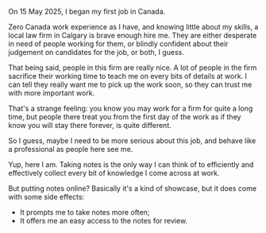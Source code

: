 
On 15 May 2025, I began my first job in Canada. 

Zero Canada work experience as I have, and knowing little about my skills, a local law firm in Calgary is brave enough hire me. They are either desperate in need of people working for them, or blindly confident about their judgement on candidates for the job, or both, I guess. 

That being said, people in this firm are really nice. A lot of people in the firm sacrifice their working time to teach me on every bits of details at work. I can tell they really want me to pick up the work soon, so they can trust me with more important work. 

That's a strange feeling: you know you may work for a firm for quite a long time, but people there treat you from the first day of the work as if they know you will stay there forever, is quite different. 

So I guess, maybe I need to be more serious about this job, and behave like a professional as people here see me. 

Yup, here I am. Taking notes is the only way I can think of to efficiently and effectively collect every bit of knowledge I come across at work.  

But putting notes online? Basically it's a kind of showcase, but it does come with some side effects:

- It prompts me to take notes more often;
- It offers me an easy access to the notes for review. 




